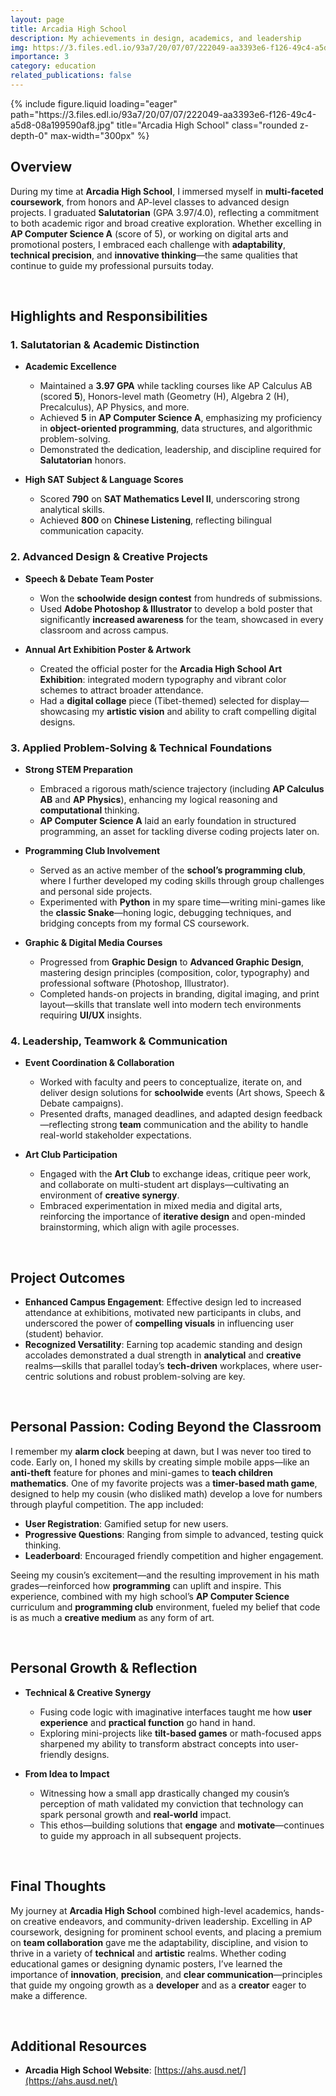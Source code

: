 ```yaml
---
layout: page
title: Arcadia High School
description: My achievements in design, academics, and leadership
img: https://3.files.edl.io/93a7/20/07/07/222049-aa3393e6-f126-49c4-a5d8-08a199590af8.jpg
importance: 3
category: education
related_publications: false
---
```


<div class="row">
  <div class="col-sm mt-3 mt-md-0 text-center">
    {% include figure.liquid
       loading="eager"
       path="https://3.files.edl.io/93a7/20/07/07/222049-aa3393e6-f126-49c4-a5d8-08a199590af8.jpg"
       title="Arcadia High School"
       class="rounded z-depth-0"
       max-width="300px"
    %}
  </div>
</div>

## Overview

During my time at **Arcadia High School**, I immersed myself in **multi-faceted coursework**, from honors and AP-level classes to advanced design projects. I graduated **Salutatorian** (GPA 3.97/4.0), reflecting a commitment to both academic rigor and broad creative exploration. Whether excelling in **AP Computer Science A** (score of 5), or working on digital arts and promotional posters, I embraced each challenge with **adaptability**, **technical precision**, and **innovative thinking**—the same qualities that continue to guide my professional pursuits today.

<br>

## Highlights and Responsibilities

### 1. Salutatorian & Academic Distinction

- **Academic Excellence**

  - Maintained a **3.97 GPA** while tackling courses like AP Calculus AB (scored **5**), Honors-level math (Geometry (H), Algebra 2 (H), Precalculus), AP Physics, and more.
  - Achieved **5** in **AP Computer Science A**, emphasizing my proficiency in **object-oriented programming**, data structures, and algorithmic problem-solving.
  - Demonstrated the dedication, leadership, and discipline required for **Salutatorian** honors.

- **High SAT Subject & Language Scores**
  - Scored **790** on **SAT Mathematics Level II**, underscoring strong analytical skills.
  - Achieved **800** on **Chinese Listening**, reflecting bilingual communication capacity.

### 2. Advanced Design & Creative Projects

- **Speech & Debate Team Poster**

  - Won the **schoolwide design contest** from hundreds of submissions.
  - Used **Adobe Photoshop & Illustrator** to develop a bold poster that significantly **increased awareness** for the team, showcased in every classroom and across campus.

- **Annual Art Exhibition Poster & Artwork**
  - Created the official poster for the **Arcadia High School Art Exhibition**: integrated modern typography and vibrant color schemes to attract broader attendance.
  - Had a **digital collage** piece (Tibet-themed) selected for display—showcasing my **artistic vision** and ability to craft compelling digital designs.

### 3. Applied Problem-Solving & Technical Foundations

- **Strong STEM Preparation**

  - Embraced a rigorous math/science trajectory (including **AP Calculus AB** and **AP Physics**), enhancing my logical reasoning and **computational** thinking.
  - **AP Computer Science A** laid an early foundation in structured programming, an asset for tackling diverse coding projects later on.

- **Programming Club Involvement**

  - Served as an active member of the **school’s programming club**, where I further developed my coding skills through group challenges and personal side projects.
  - Experimented with **Python** in my spare time—writing mini-games like the **classic Snake**—honing logic, debugging techniques, and bridging concepts from my formal CS coursework.

- **Graphic & Digital Media Courses**
  - Progressed from **Graphic Design** to **Advanced Graphic Design**, mastering design principles (composition, color, typography) and professional software (Photoshop, Illustrator).
  - Completed hands-on projects in branding, digital imaging, and print layout—skills that translate well into modern tech environments requiring **UI/UX** insights.

### 4. Leadership, Teamwork & Communication

- **Event Coordination & Collaboration**

  - Worked with faculty and peers to conceptualize, iterate on, and deliver design solutions for **schoolwide** events (Art shows, Speech & Debate campaigns).
  - Presented drafts, managed deadlines, and adapted design feedback—reflecting strong **team** communication and the ability to handle real-world stakeholder expectations.

- **Art Club Participation**
  - Engaged with the **Art Club** to exchange ideas, critique peer work, and collaborate on multi-student art displays—cultivating an environment of **creative synergy**.
  - Embraced experimentation in mixed media and digital arts, reinforcing the importance of **iterative design** and open-minded brainstorming, which align with agile processes.

<br>

## Project Outcomes

- **Enhanced Campus Engagement**: Effective design led to increased attendance at exhibitions, motivated new participants in clubs, and underscored the power of **compelling visuals** in influencing user (student) behavior.
- **Recognized Versatility**: Earning top academic standing and design accolades demonstrated a dual strength in **analytical** and **creative** realms—skills that parallel today’s **tech-driven** workplaces, where user-centric solutions and robust problem-solving are key.

<br>

## Personal Passion: Coding Beyond the Classroom

I remember my **alarm clock** beeping at dawn, but I was never too tired to code. Early on, I honed my skills by creating simple mobile apps—like an **anti-theft** feature for phones and mini-games to **teach children mathematics**. One of my favorite projects was a **timer-based math game**, designed to help my cousin (who disliked math) develop a love for numbers through playful competition. The app included:

- **User Registration**: Gamified setup for new users.
- **Progressive Questions**: Ranging from simple to advanced, testing quick thinking.
- **Leaderboard**: Encouraged friendly competition and higher engagement.

Seeing my cousin’s excitement—and the resulting improvement in his math grades—reinforced how **programming** can uplift and inspire. This experience, combined with my high school’s **AP Computer Science** curriculum and **programming club** environment, fueled my belief that code is as much a **creative medium** as any form of art.

<br>

## Personal Growth & Reflection

- **Technical & Creative Synergy**

  - Fusing code logic with imaginative interfaces taught me how **user experience** and **practical function** go hand in hand.
  - Exploring mini-projects like **tilt-based games** or math-focused apps sharpened my ability to transform abstract concepts into user-friendly designs.

- **From Idea to Impact**
  - Witnessing how a small app drastically changed my cousin’s perception of math validated my conviction that technology can spark personal growth and **real-world** impact.
  - This ethos—building solutions that **engage** and **motivate**—continues to guide my approach in all subsequent projects.

<br>

## Final Thoughts

My journey at **Arcadia High School** combined high-level academics, hands-on creative endeavors, and community-driven leadership. Excelling in AP coursework, designing for prominent school events, and placing a premium on **team collaboration** gave me the adaptability, discipline, and vision to thrive in a variety of **technical** and **artistic** realms. Whether coding educational games or designing dynamic posters, I’ve learned the importance of **innovation**, **precision**, and **clear communication**—principles that guide my ongoing growth as a **developer** and as a **creator** eager to make a difference.

<br>

## Additional Resources

- **Arcadia High School Website**: [https://ahs.ausd.net/](https://ahs.ausd.net/)
<!-- - **Salutatorian Announcement**: [Class of 2020 Honors](#)
- **Speech & Debate Poster Design**: [View Sample Designs](#)
- **Art Exhibition Showcase**: [Portfolio Images](#) -->
